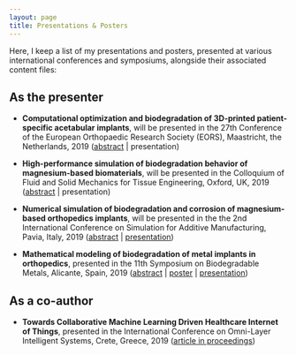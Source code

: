 ```yaml
---
layout: page
title: Presentations & Posters
---
```


Here, I keep a list of my presentations and posters, presented at various international conferences and symposiums, alongside their associated content files:

## As the presenter

* **Computational optimization and biodegradation of 3D-printed patient-specific acetabular implants**, will be presented in the 27th Conference of the European Orthopaedic Research Society (EORS), Maastricht, the Netherlands, 2019 ([abstract](/public/files/eors2019-abstract.pdf) \| presentation)

* **High-performance simulation of biodegradation behavior of magnesium-based biomaterials**, will be presented in the Colloquium of Fluid and Solid Mechanics for Tissue Engineering, Oxford, UK, 2019 ([abstract](/public/files/euromech604-abstract.pdf) \| presentation)

* **Numerical simulation of biodegradation and corrosion of magnesium-based orthopedics implants**, will be presented in the the 2nd International Conference on Simulation for Additive Manufacturing, Pavia, Italy, 2019 ([abstract](/public/files/simam2019-abstract.pdf) \| [presentation](/public/files/simam2019-presentation.pdf))

* **Mathematical modeling of biodegradation of metal implants in orthopedics**, presented in the 11th Symposium on Biodegradable Metals, Alicante, Spain, 2019 ([abstract](/public/files/biometal2019-abstract.pdf) \| [poster](/public/files/biometal2019-poster.pdf) \| [presentation](/public/files/biometal2019-presetation.pdf))

## As a co-author

* **Towards Collaborative Machine Learning Driven Healthcare Internet of Things**, presented in the International Conference on Omni-Layer Intelligent Systems, Crete, Greece, 2019 ([article in proceedings](https://dl.acm.org/citation.cfm?id=3312644)) 